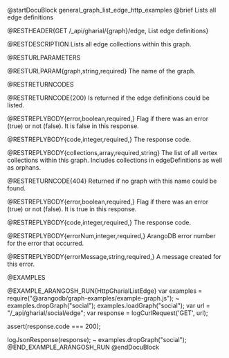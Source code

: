 
@startDocuBlock general_graph_list_edge_http_examples
@brief Lists all edge definitions

@RESTHEADER{GET /_api/gharial/{graph}/edge, List edge definitions}

@RESTDESCRIPTION
Lists all edge collections within this graph.

@RESTURLPARAMETERS

@RESTURLPARAM{graph,string,required}
The name of the graph.

@RESTRETURNCODES

@RESTRETURNCODE{200}
Is returned if the edge definitions could be listed.

@RESTREPLYBODY{error,boolean,required,}
Flag if there was an error (true) or not (false).
It is false in this response.

@RESTREPLYBODY{code,integer,required,}
The response code.

@RESTREPLYBODY{collections,array,required,string}
The list of all vertex collections within this graph.
Includes collections in edgeDefinitions as well as orphans.

@RESTRETURNCODE{404}
Returned if no graph with this name could be found.

@RESTREPLYBODY{error,boolean,required,}
Flag if there was an error (true) or not (false).
It is true in this response.

@RESTREPLYBODY{code,integer,required,}
The response code.

@RESTREPLYBODY{errorNum,integer,required,}
ArangoDB error number for the error that occurred.

@RESTREPLYBODY{errorMessage,string,required,}
A message created for this error.

@EXAMPLES

@EXAMPLE_ARANGOSH_RUN{HttpGharialListEdge}
  var examples = require("@arangodb/graph-examples/example-graph.js");
~ examples.dropGraph("social");
  examples.loadGraph("social");
  var url = "/_api/gharial/social/edge";
  var response = logCurlRequest('GET', url);

  assert(response.code === 200);

  logJsonResponse(response);
~ examples.dropGraph("social");
@END_EXAMPLE_ARANGOSH_RUN
@endDocuBlock

